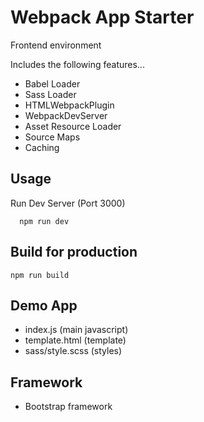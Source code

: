 # Webpack App Starter

Frontend environment 

Includes the following features...

- Babel Loader
- Sass Loader
- HTMLWebpackPlugin
- WebpackDevServer
- Asset Resource Loader
- Source Maps
- Caching

## Usage

Run Dev Server (Port 3000)

```
  npm run dev
```

## Build for production

```
npm run build
```

## Demo App

- index.js (main javascript)
- template.html (template)
- sass/style.scss (styles)

## Framework
- Bootstrap framework
